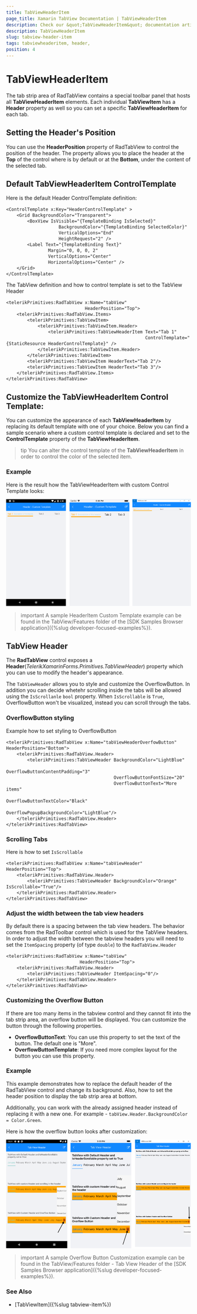```yaml
---
title: TabViewHeaderItem
page_title: Xamarin TabView Documentation | TabViewHeaderItem
description: Check our &quot;TabViewHeaderItem&quot; documentation article for Telerik TabView for Xamarin control.
description: TabViewHeaderItem
slug: tabview-header-item
tags: tabviewheaderitem, header,
position: 4
---
```


# TabViewHeaderItem

The tab strip area of RadTabView contains a special toolbar panel that hosts all **TabViewHeaderItem** elements. Each individual **TabViewItem** has a **Header** property as well so you can set a specific **TabViewHeaderItem** for each tab.

## Setting the Header's Position

You can use the **HeaderPosition** property of RadTabView to control the position of the header. The property allows you to place the header at the **Top** of the control where is by default or at the **Bottom**, under the content of the selected tab. 

## Default TabViewHeaderItem ControlTemplate

Here is the default Header ControlTemplate definition:

```XAML
<ControlTemplate x:Key="HeaderControlTemplate" >
    <Grid BackgroundColor="Transparent">
        <BoxView IsVisible="{TemplateBinding IsSelected}"
                    BackgroundColor="{TemplateBinding SelectedColor}"
                    VerticalOptions="End"
                    HeightRequest="2" />
        <Label Text="{TemplateBinding Text}" 
                Margin="0, 0, 0, 2" 
                VerticalOptions="Center" 
                HorizontalOptions="Center" />
    </Grid>
</ControlTemplate>
```

The TabView definition and how to control template is set to the TabView Header

```XAML
<telerikPrimitives:RadTabView x:Name="tabView"
                              HeaderPosition="Top">
    <telerikPrimitives:RadTabView.Items>
        <telerikPrimitives:TabViewItem>
            <telerikPrimitives:TabViewItem.Header>
                <telerikPrimitives:TabViewHeaderItem Text="Tab 1" 
                                                     ControlTemplate="{StaticResource HeaderControlTemplate}" />
            </telerikPrimitives:TabViewItem.Header>
        </telerikPrimitives:TabViewItem>
        <telerikPrimitives:TabViewItem HeaderText="Tab 2"/>
        <telerikPrimitives:TabViewItem HeaderText="Tab 3"/>
    </telerikPrimitives:RadTabView.Items>
</telerikPrimitives:RadTabView>
```

## Customize the TabViewHeaderItem Control Template: 

You can customize the appearance of each **TabViewHeaderItem** by replacing its default template with one of your choice. Below you can find a sample scenario where a custom control template is declared and set to the **ControlTemplate** property of the **TabViewHeaderItem**. 

>tip You can alter the control template of the **TabViewHeaderItem** in order to control the color of the selected item. 

### Example 

<snippet id='tabview-features-tabviewheader-custom-template-xaml'/>

Here is the result how the TabViewHeaderItem with custom Control Template looks:

![TabViewHeaderItem Template](images/tabview-custom-header-item.png)

>important A sample HeaderItem Custom Template example can be found in the TabView/Features folder of the [SDK Samples Browser application]({%slug developer-focused-examples%}).


## TabView Header

The **RadTabView** control exposes a **Header**(*TelerikXamarinForms.Primitives.TabViewHeader*) property which you can use to modify the header's appearance.

The `TabViewHeader` allows you to style and customize the OverflowButton. In addition you can decide whetehr scrolling inside the tabs will be allowed using the `IsScrollanle` `bool` property. When `IsScrollable` is `True`, OverflowButton won't be visualized, instead you can scroll through the tabs.

### OverflowButton styling

Example how to set styling to OverflowButton

```XAML
<telerikPrimitives:RadTabView x:Name="tabViewHeaderOverfowButton" HeaderPosition="Bottom">
    <telerikPrimitives:RadTabView.Header>
        <telerikPrimitives:TabViewHeader BackgroundColor="LightBlue" 
                                         OverflowButtonContentPadding="3" 
                                         OverflowButtonFontSize="20"
                                         OverflowButtonText="More items"
                                         OverflowButtonTextColor="Black"
                                         OverflowPopupBackgroundColor="LightBlue"/>
    </telerikPrimitives:RadTabView.Header>
</telerikPrimitives:RadTabView>
```

### Scrolling Tabs

Here is how to set `IsScrollable`

```XAML
<telerikPrimitives:RadTabView x:Name="tabViewHeader" HeaderPosition="Top">
    <telerikPrimitives:RadTabView.Header>
        <telerikPrimitives:TabViewHeader BackgroundColor="Orange" IsScrollable="True"/>
    </telerikPrimitives:RadTabView.Header>
</telerikPrimitives:RadTabView>
```

### Adjust the width between the tab view headers

By default there is a spacing between the tab view headers. The behavior comes from the RadToolbar control which is used for the TabView headers.
In order to adjust the width between the tabview headers you will need to set the `ItemSpacing` property (of type `double`) to the `RadTabView.Header`


```XAML
<telerikPrimitives:RadTabView x:Name="tabView"
                            HeaderPosition="Top">
    <telerikPrimitives:RadTabView.Header>
        <telerikPrimitives:TabViewHeader ItemSpacing="0"/>
    </telerikPrimitives:RadTabView.Header>
</telerikPrimitives:RadTabView>
```

### Customizing the Overflow Button

If there are too many items in the tabview control and they cannot fit into the tab strip area, an overflow button will be displayed. You can customize the button through the following properties.

- **OverflowButtonText**: You can use this property to set the text of the button. The default one is "More".
- **OverflowButtonTemplate**: If you need more complex layout for the button you can use this property.

### Example

This example demonstrates how to replace the default header of the RadTabView control and change its background. Also, how to set the header position to display the tab strip area at bottom.

<snippet id='tabview-features-tabviewheader-overflowbutton-xaml'/>
<snippet id='tabview-features-tabviewheader-csharp'/>

Additionally, you can work with the already assigned header instead of replacing it with a new one. For example - `tabView.Header.BackgroundColor = Color.Green`. 

Here is how the overflow button looks after customization:  

![Custom Overflow Button](images/tabview-overflow-button.png)

>important A sample Overflow Button Customization example can be found in the TabView/Features folder - Tab View Header of the [SDK Samples Browser application]({%slug developer-focused-examples%}).

### See Also

- [TabViewItem]({%slug tabview-item%})
